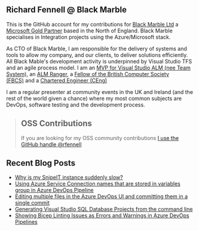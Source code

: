 ## Richard Fennell @ Black Marble
This is the GitHub account for my contributions for [Black Marble Ltd](http://www.blackmarble.co.uk/) a [Microsoft Gold Partner](https://partner.microsoft.com/UK/Partner?lc=2057) based in the North of England. Black Marble specialises in Integration projects using the Azure/Microsoft stack.

As CTO of Black Marble, I am responsible for the delivery of systems and tools to allow my company, and our clients, to deliver solutions efficiently. All Black Mable's development activity is underpinned by Visual Studio TFS and an agile process model. I am an [MVP for Visual Studio ALM (nee Team System),](https://mvp.microsoft.com/en-us/mvp/Richard%20Fennell-4020304) an [ALM Ranger](http://blogs.msdn.com/b/willy-peter_schaub/archive/2010/06/18/introducing-the-visual-studio-alm-rangers-an-index-to-all-rangers-covered-on-this-blog.aspx), a [Fellow of the British Computer Society (FBCS)](http://www.bcs.org/) and a [Chartered Engineer (CEng)](http://www.bcs.org/category/14957)

I am a regular presenter at community events in the UK and Ireland (and the rest of the world given a chance) where my most common subjects are DevOps, software testing and the development process.

> ## OSS Contributions
> If you are looking for my OSS community contributions [I use the GitHub handle @rfennell](https://github.com/rfennell)

## Recent Blog Posts
<!-- BLOG-POST-LIST:START -->
- [Why is my SnipeIT instance suddenly slow?](https://blog.richardfennell.net/posts/why-is-my-snipeit-instance-suddenly-slow/)
- [Using Azure Service Connection names that are stored in variables group in Azure DevOps Pipeline](https://blog.richardfennell.net/posts/using-azure-service-connection-names-that-are-stored-in-variables-group-ado-pipeline/)
- [Editing multiple files in the Azure DevOps UI and committing them in a single commit](https://blog.richardfennell.net/posts/editing-multiple-files-in-azdo-ui-in-a-single-commit/)
- [Generating Visual Studio SQL Database Projects from the command line](https://blog.richardfennell.net/posts/generating-vs-sql-projects-from-the-command-line/)
- [Showing Bicep Linting Issues as Errors and Warnings in Azure DevOps Pipelines](https://blog.richardfennell.net/posts/showing-bicep-linting-issues-as-errors-and-warnings-in-azdo-pipelines/)
<!-- BLOG-POST-LIST:END -->
